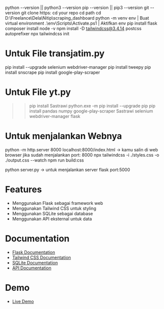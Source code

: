 python --version || python3 --version
pip --version || pip3 --version
git --version
git clone https:
cd your repo
cd path
cd D:\Freelance\Dela\Nitip\scraping_dashboard
python -m venv env | Buat virtual environment
.\env\Scripts\Activate.ps1 | Aktifkan env
pip install flask
composer install
node -v
npm install -D tailwindcss@3.4.14 postcss autoprefixer
npx tailwindcss init

# Untuk File transjatim.py
pip install --upgrade selenium webdriver-manager
pip install tweepy
pip install snscrape
pip install google-play-scraper

# Untuk File yt.py
>> pip install Sastrawi 
python.exe -m pip install --upgrade pip
pip install pandas numpy google-play-scraper Sastrawi selenium webdriver-manager flask

# Untuk menjalankan Webnya                                                                                                   
python -m http.server 8000
localhost:8000/index.html  -> kamu salin di web browser jika sudah menjalankan port: 8000
npx tailwindcss -i ./styles.css -o ./output.css --watch
npm run build:css

python server.py -> untuk menjalankan server flask port:5000

# Features
- Menggunakan Flask sebagai framework web
- Menggunakan Tailwind CSS untuk styling
- Menggunakan SQLite sebagai database
- Menggunakan API eksternal untuk data

# Documentation
- [Flask Documentation](https://flask.palletsprojects.com/)
- [Tailwind CSS Documentation](https://tailwindcss.com/docs)
- [SQLite Documentation](https://www.sqlite.org/docs.html)
- [API Documentation](https://developer.example.com/docs)

# Demo
- [Live Demo](https://example.com/demo)


